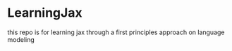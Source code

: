 # LearningJax
this repo is for learning jax through a first principles approach on language modeling
